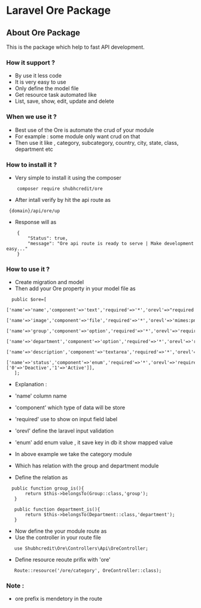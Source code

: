 # Laravel Ore Package 

## About Ore Package

This is the package which help to fast API development.

### How it support ?

- By use it less code 
- It is very easy to use
- Only define the model file
- Get resource task automated like
- List, save, show, edit, update and delete

### When we use it ?

- Best use of the Ore is automate the crud of your module
- For example : some module only want crud on that
- Then use it like , category, subcategory, country, city, state, class, department etc  

### How to install it ?

- Very simple to install it using the composer
```
    composer require shubhcredit/ore
```
- After intall verify by hit the api route as 

```
 {domain}/api/ore/up
```
- Response will as 

```
    {
        "Status": true,
        "message": "Ore api route is ready to serve | Make development easy..."
    }
```

### How to use it ?

 - Create migration and model 
 - Then add your Ore property in your model file as 

 ```
   public $ore=[
        ['name'=>'name','component'=>'text','required'=>'*','orevl'=>"required|unique:categories,name"],
        ['name'=>'image','component'=>'file','required'=>'*','orevl'=>'mimes:png,jpg,jpeg'],
        ['name'=>'group','component'=>'option','required'=>'*','orevl'=>'required','relation'=>"Group,id,name"],
        ['name'=>'department','component'=>'option','required'=>'*','orevl'=>'required','relation'=>"Department,id,name"],
        ['name'=>'description','component'=>'textarea','required'=>'*','orevl'=>'required'],
        ['name'=>'status','component'=>'enum','required'=>'*','orevl'=>'required','enum'=>['0'=>'Deactive','1'=>'Active']],
    ];
 ```
 - Explanation :    
 - 'name' column name
 - 'component' which type of data will be store
 - 'required' use to show on input field label
 - 'orevl' define the laravel input validation
 - 'enum' add enum value , it save key in db it show mapped value 

 - In above example we take the category module 
 - Which has relation with the group and department module
 - Define the relation as 
 ```
   public function group_is(){
        return $this->belongsTo(Group::class,'group');
    }

    public function department_is(){
        return $this->belongsTo(Department::class,'department');
    }

 ```
 - Now define the your module route as
 - Use the controller in your route file

 ```
    use Shubhcredit\Ore\Controllers\Api\OreController;
 ``` 
 - Define resource reoute prifix with 'ore'
 ```
    Route::resource('/ore/category', OreController::class);
 ```

### Note : 
- ore prefix is mendetory in the route
 

